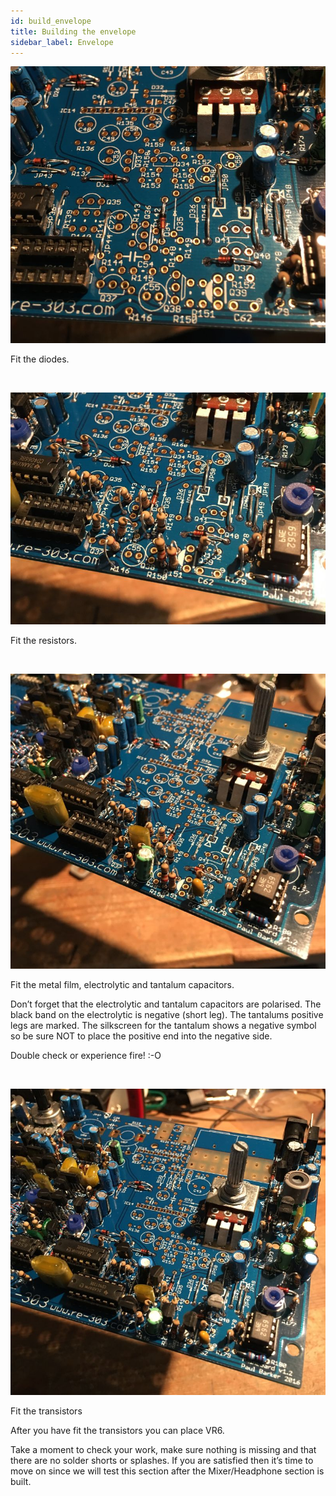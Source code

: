 ```yaml
---
id: build_envelope
title: Building the envelope
sidebar_label: Envelope
---
```


![alt-text](assets/images/051.jpg)

Fit the diodes.

&nbsp;

![alt-text](assets/images/052.jpg)

Fit the resistors.

&nbsp;

![alt-text](assets/images/053.jpg)

Fit the metal film, electrolytic and tantalum capacitors.

Don’t forget that the electrolytic and tantalum capacitors are polarised. The black band on the electrolytic is negative (short leg). The tantalums positive legs are marked. The silkscreen for the tantalum shows a negative symbol so be sure NOT to place the positive end into the negative side.

Double check or experience fire! :-O

&nbsp;

![alt-text](assets/images/054.jpg)

Fit the transistors

After you have fit the transistors you can place VR6.

Take a moment to check your work, make sure nothing is missing and that there are no solder shorts or splashes. If you are satisfied then it’s time to move on since we will test this section after the Mixer/Headphone section is built.